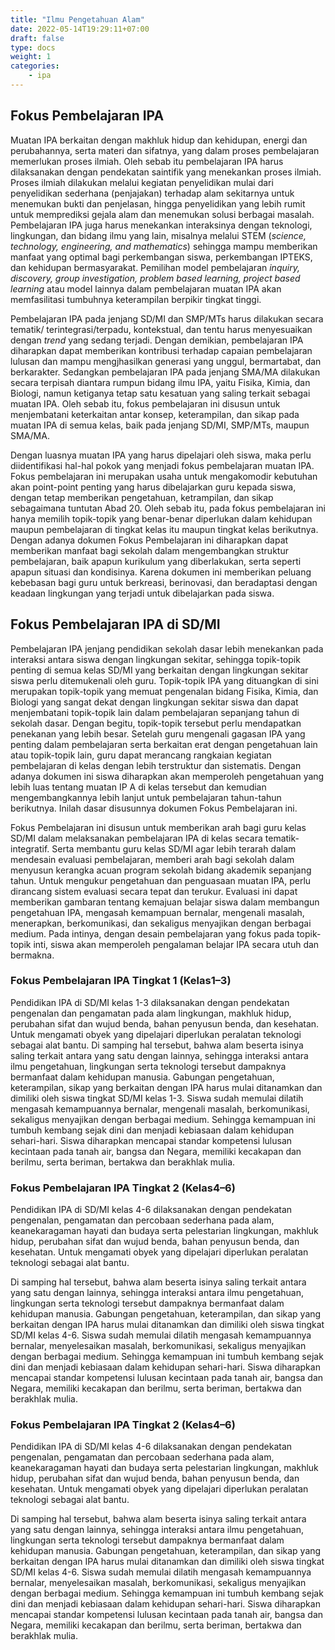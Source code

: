```yaml
---
title: "Ilmu Pengetahuan Alam"
date: 2022-05-14T19:29:11+07:00
draft: false
type: docs
weight: 1
categories:
    - ipa
---
```


## Fokus Pembelajaran IPA
Muatan IPA berkaitan dengan makhluk hidup dan kehidupan, energi dan perubahannya, serta materi dan sifatnya, yang dalam proses pembelajaran memerlukan proses ilmiah. Oleh sebab itu pembelajaran IPA harus dilaksanakan dengan pendekatan saintifik yang menekankan proses ilmiah. Proses ilmiah dilakukan melalui kegiatan penyelidikan mulai dari penyelidikan sederhana (penjajakan) terhadap alam sekitarnya untuk menemukan bukti dan penjelasan, hingga penyelidikan yang lebih rumit untuk memprediksi gejala alam dan menemukan solusi berbagai masalah. Pembelajaran IPA juga harus menekankan interaksinya dengan teknologi, lingkungan, dan bidang ilmu yang lain, misalnya melalui STEM (*science, technology, engineering, and mathematics*) sehingga mampu memberikan manfaat yang optimal bagi perkembangan siswa, perkembangan IPTEKS, dan kehidupan bermasyarakat. Pemilihan model pembelajaran *inquiry, discovery, group investigation, problem based learning, project based learning* atau model lainnya dalam pembelajaran muatan IPA akan memfasilitasi tumbuhnya keterampilan berpikir tingkat tinggi.

Pembelajaran IPA pada jenjang SD/MI dan SMP/MTs harus dilakukan secara tematik/ terintegrasi/terpadu, kontekstual, dan tentu harus menyesuaikan dengan *trend* yang sedang terjadi. Dengan demikian, pembelajaran IPA diharapkan dapat memberikan kontribusi terhadap capaian pembelajaran lulusan dan mampu mengjhasilkan generasi yang unggul, bermartabat, dan berkarakter. Sedangkan pembelajaran IPA pada jenjang SMA/MA dilakukan secara terpisah diantara rumpun bidang ilmu IPA, yaitu Fisika, Kimia, dan Biologi, namun ketiganya tetap satu kesatuan yang saling terkait sebagai muatan IPA. Oleh sebab itu, fokus pembelajaran ini disusun untuk menjembatani keterkaitan antar konsep, keterampilan, dan sikap pada muatan IPA di semua kelas, baik pada jenjang SD/MI, SMP/MTs, maupun SMA/MA.

Dengan luasnya muatan IPA yang harus dipelajari oleh siswa, maka perlu diidentifikasi hal-hal pokok yang menjadi fokus pembelajaran muatan IPA. Fokus pembelajaran ini merupakan usaha untuk mengakomodir kebutuhan akan point-point penting yang harus dibelajarkan guru kepada siswa, dengan tetap memberikan pengetahuan, ketrampilan, dan sikap sebagaimana tuntutan Abad 20. Oleh sebab itu, pada fokus pembelajaran ini hanya memilih topik-topik yang benar-benar diperlukan dalam kehidupan maupun pembelajaran di tingkat kelas itu maupun tingkat kelas berikutnya. Dengan adanya dokumen Fokus Pembelajaran ini diharapkan dapat memberikan manfaat bagi sekolah dalam mengembangkan struktur pembelajaran, baik apapun kurikulum yang diberlakukan, serta seperti apapun situasi dan kondisinya. Karena dokumen ini memberikan peluang kebebasan bagi guru untuk berkreasi, berinovasi, dan beradaptasi dengan keadaan lingkungan yang terjadi untuk dibelajarkan pada siswa.

## Fokus Pembelajaran IPA di SD/MI

Pembelajaran IPA jenjang pendidikan sekolah dasar lebih menekankan pada interaksi antara siswa dengan lingkungan sekitar, sehingga topik-topik penting di semua kelas SD/MI yang berkaitan dengan lingkungan sekitar siswa perlu ditemukenali oleh guru. Topik-topik IPA yang dituangkan di sini merupakan topik-topik yang memuat pengenalan bidang Fisika, Kimia, dan Biologi yang sangat dekat dengan lingkungan sekitar siswa dan dapat menjembatani topik-topik lain dalam pembelajaran sepanjang tahun di sekolah dasar. Dengan begitu, topik-topik tersebut perlu mendapatkan penekanan yang lebih besar. Setelah guru mengenali gagasan IPA yang penting dalam pembelajaran serta berkaitan erat dengan pengetahuan lain atau topik-topik lain, guru dapat merancang rangkaian kegiatan pembelajaran di kelas dengan lebih terstruktur dan sistematis. Dengan adanya dokumen ini siswa diharapkan akan memperoleh pengetahuan yang lebih luas tentang muatan IP A di kelas tersebut dan kemudian mengembangkannya lebih lanjut untuk pembelajaran tahun-tahun berikutnya. Inilah dasar disusunnya dokumen Fokus Pembelajaran ini.

Fokus Pembelajaran ini disusun untuk memberikan arah bagi guru kelas SD/MI dalam melaksanakan pembelajaran IPA di kelas secara tematik-integratif. Serta membantu guru kelas SD/MI agar lebih terarah dalam mendesain evaluasi pembelajaran, memberi arah bagi sekolah dalam menyusun kerangka acuan program sekolah bidang akademik sepanjang tahun. Untuk mengukur pengetahuan dan penguasaan muatan IPA, perlu dirancang sistem evaluasi secara tepat dan terukur. Evaluasi ini dapat memberikan gambaran tentang kemajuan belajar siswa dalam membangun pengetahuan IPA, mengasah kemampuan bernalar, mengenali masalah, menerapkan, berkomunikasi, dan sekaligus menyajikan dengan berbagai medium. Pada intinya, dengan desain pembelajaran yang fokus pada topik- topik inti, siswa akan memperoleh pengalaman belajar IPA secara utuh dan bermakna.

### Fokus Pembelajaran IPA Tingkat 1 (Kelas1–3)
Pendidikan IPA di SD/MI kelas 1-3 dilaksanakan dengan pendekatan pengenalan dan pengamatan pada alam lingkungan, makhluk hidup, perubahan sifat dan wujud benda, bahan penyusun benda, dan kesehatan. Untuk mengamati obyek yang dipelajari diperlukan peralatan teknologi sebagai alat bantu. Di samping hal tersebut, bahwa alam beserta isinya saling terkait antara yang satu dengan lainnya, sehingga interaksi antara ilmu pengetahuan, lingkungan serta teknologi tersebut dampaknya bermanfaat dalam kehidupan manusia. Gabungan pengetahuan, keterampilan, sikap yang berkaitan dengan IPA harus mulai ditanamkan dan dimiliki oleh siswa tingkat SD/MI kelas 1-3. Siswa sudah memulai dilatih mengasah kemampuannya bernalar, mengenali masalah, berkomunikasi, sekaligus menyajikan dengan berbagai medium. Sehingga kemampuan ini tumbuh kembang sejak dini dan menjadi kebiasaan dalam kehidupan sehari-hari. Siswa diharapkan mencapai standar kompetensi lulusan kecintaan pada tanah air, bangsa dan Negara, memiliki kecakapan dan berilmu, serta beriman, bertakwa dan berakhlak mulia.

### Fokus Pembelajaran IPA Tingkat 2 (Kelas4–6)
Pendidikan IPA di SD/MI kelas 4-6 dilaksanakan dengan pendekatan pengenalan, pengamatan dan percobaan sederhana pada alam, keanekaragaman hayati dan budaya serta pelestarian lingkungan, makhluk hidup, perubahan sifat dan wujud benda, bahan penyusun benda, dan kesehatan. Untuk mengamati obyek yang dipelajari diperlukan peralatan teknologi sebagai alat bantu.

Di samping hal tersebut, bahwa alam beserta isinya saling terkait antara yang satu dengan lainnya, sehingga interaksi antara ilmu pengetahuan, lingkungan serta teknologi tersebut dampaknya bermanfaat dalam kehidupan manusia. Gabungan pengetahuan, keterampilan, dan sikap yang berkaitan dengan IPA harus mulai ditanamkan dan dimiliki oleh siswa tingkat SD/MI kelas 4-6. Siswa sudah memulai dilatih mengasah kemampuannya bernalar, menyelesaikan masalah, berkomunikasi, sekaligus menyajikan dengan berbagai medium. Sehingga kemampuan ini tumbuh kembang sejak dini dan menjadi kebiasaan dalam kehidupan sehari-hari. Siswa diharapkan mencapai standar kompetensi lulusan kecintaan pada tanah air, bangsa dan Negara, memiliki kecakapan dan berilmu, serta beriman, bertakwa dan berakhlak mulia.

### Fokus Pembelajaran IPA Tingkat 2 (Kelas4–6)
Pendidikan IPA di SD/MI kelas 4-6 dilaksanakan dengan pendekatan pengenalan, pengamatan dan percobaan sederhana pada alam, keanekaragaman hayati dan budaya serta pelestarian lingkungan, makhluk hidup, perubahan sifat dan wujud benda, bahan penyusun benda, dan kesehatan. Untuk mengamati obyek yang dipelajari diperlukan peralatan teknologi sebagai alat bantu.

Di samping hal tersebut, bahwa alam beserta isinya saling terkait antara yang satu dengan lainnya, sehingga interaksi antara ilmu pengetahuan, lingkungan serta teknologi tersebut dampaknya bermanfaat dalam kehidupan manusia. Gabungan pengetahuan, keterampilan, dan sikap yang berkaitan dengan IPA harus mulai ditanamkan dan dimiliki oleh siswa tingkat SD/MI kelas 4-6. Siswa sudah memulai dilatih mengasah kemampuannya bernalar, menyelesaikan masalah, berkomunikasi, sekaligus menyajikan dengan berbagai medium. Sehingga kemampuan ini tumbuh kembang sejak dini dan menjadi kebiasaan dalam kehidupan sehari-hari. Siswa diharapkan mencapai standar kompetensi lulusan kecintaan pada tanah air, bangsa dan Negara, memiliki kecakapan dan berilmu, serta beriman, bertakwa dan berakhlak mulia.
